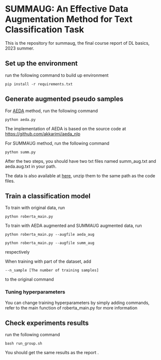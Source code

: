 # SUMMAUG: An Effective Data Augmentation Method for Text Classification Task

This is the repository for summaug, the final course report of DL basics, 2023 summer. 

## Set up the environment

run the following command to build up environment

```
pip install -r requirements.txt
```

## Generate augmented pseudo samples

For [AEDA](https://aclanthology.org/2021.findings-emnlp.234/) method, run the following command 
```
python aeda.py
```
The implementation of AEDA is based on the source code at https://github.com/akkarimi/aeda_nlp

For SUMMAUG method, run the following command
```
python summ.py
```

After the two steps, you should have two txt files named summ_aug.txt and aeda.aug.txt in your path. 

The data is also available at [here](https://drive.google.com/file/d/1MSJob6uRjWEcNTs3WwHXSyNmomd2g9ps/view?usp=sharing), unzip them to the same path as the code files. 

## Train a classification model

To train with original data, run
```
python roberta_main.py
```

To train with AEDA augmented and SUMMAUG augmented data, run
```
python roberta_main.py --augfile aeda_aug
```
```
python roberta_main.py --augfile summ_aug
```
respectively

When training with part of the dataset, add 
```
--n_sample [The number of training samples]
```
 to the original command
### Tuning hyperparameters

You can change training hyperparameters by simply adding commands, refer to the main function of roberta_main.py for more information

## Check experiments results

run the following command

```
bash run_group.sh
```

You should get the same results as the report . 

